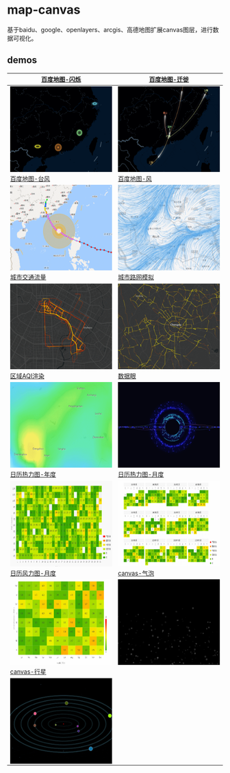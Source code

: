 <!--
 * @Author: your name
 * @Date: 2017-03-15 21:36:45
 * @LastEditTime: 2021-04-13 18:32:32
 * @LastEditors: Please set LastEditors
 * @Description: In User Settings Edit
 * @FilePath: \map-canvas\README.md
-->
# map-canvas
基于baidu、google、openlayers、arcgis、高德地图扩展canvas图层，进行数据可视化。

## demos
|   [百度地图-闪烁](https://kobef08.github.io/map-canvas/examples/baidu-map-flashmarker.html)  |  [百度地图-迁徙](https://kobef08.github.io/map-canvas/examples/baidu-map-move.html) |
|  ----   | ----  |
| <a href="https://kobef08.github.io/map-canvas/examples/baidu-map-flashmarker.html" target="_blank"><img src="./asset/001.gif" width = "300" height = "200" alt="百度地图-闪烁" align=center /></a>  | <a href="https://kobef08.github.io/map-canvas/examples/baidu-map-move.html" target="_blank"><img src="./asset/002.gif" width = "300" height = "200" alt="百度地图-迁徙" align=center /></a>  | 
| [百度地图-台风](https://kobef08.github.io/map-canvas/examples/baidu-map-typhoon.html)  | [百度地图-风](https://kobef08.github.io/map-canvas/examples/baidu-map-wind.html) |
|  <a href="https://kobef08.github.io/map-canvas/examples/baidu-map-typhoon.html" target="_blank"><img src="./asset/003.gif" width = "300" height = "200" alt="百度地图-台风" align=center /></a>   | <a href="https://kobef08.github.io/map-canvas/examples/baidu-map-wind.html" target="_blank"><img src="./asset/004.gif" width = "300" height = "200" alt="百度地图-风" align=center /></a>  |
|   [城市交通流量](https://kobef08.github.io/map-canvas/examples/arcgis-map-move.html)  |  [城市路网模拟](https://kobef08.github.io/map-canvas/examples/arcgis-map-road.html) |
|  <a href="https://kobef08.github.io/map-canvas/examples/arcgis-map-move.html" target="_blank"><img src="./asset/005.gif" width = "300" height = "200" alt="城市交通流量" align=center /></a>   | <a href="https://kobef08.github.io/map-canvas/examples/arcgis-map-road.html" target="_blank"><img src="./asset/006.gif" width = "300" height = "200" alt="城市路网模拟" align=center /></a>  |
|  [区域AQI渲染](https://kobef08.github.io/map-canvas/examples/arcgis-map-temperature.html)   | [数据眼](https://kobef08.github.io/map-canvas/examples/canvas-dataEye.html)  |
|  <a href="https://kobef08.github.io/map-canvas/examples/arcgis-map-temperature.html" target="_blank"><img src="./asset/007.gif" width = "300" height = "200" alt="区域AQI渲染" align=center /></a>   | <a href="https://kobef08.github.io/map-canvas/examples/canvas-dataEye.html" target="_blank"><img src="./asset/008.gif" width = "300" height = "200" alt="数据眼" align=center /></a>  |
|  [日历热力图-年度](https://kobef08.github.io/dazv/examples/canvas-calendar-year.html)   | [日历热力图-月度](https://kobef08.github.io/dazv/examples/canvas-calendar-month.html)  |
|  <a href="https://kobef08.github.io/dazv/examples/canvas-calendar-year.html" target="_blank"><img src="./asset/010.gif" width = "300" height = "200" alt="日历热力图-年度" align=center /></a>   | <a href="https://kobef08.github.io/dazv/examples/canvas-calendar-month.html" target="_blank"><img src="./asset/011.gif" width = "300" height = "200" alt="日历热力图-月度" align=center /></a>  |
|  [日历风力图-月度](https://kobef08.github.io/dazv/examples/canvas-wind-month.html)   | [canvas-气泡](https://kobef08.github.io/map-canvas/examples/canvas-bubble.html)  |
|  <a href="https://kobef08.github.io/dazv/examples/canvas-wind-month.html" target="_blank"><img src="./asset/012.gif" width = "300" height = "200" alt="日历风力图-月度" align=center /></a>   | <a href="https://kobef08.github.io/map-canvas/examples/canvas-bubble.html" target="_blank"><img src="./asset/013.gif" width = "300" height = "200" alt="canvas-气泡" align=center /></a>  |
|  [canvas-行星](https://kobef08.github.io/map-canvas/examples/canvas-planet.html)   |   |
|  <a href="https://kobef08.github.io/map-canvas/examples/canvas-planet.html" target="_blank"><img src="./asset/009.gif" width = "300" height = "200" alt="canvas-行星" align=center /></a>   |   |